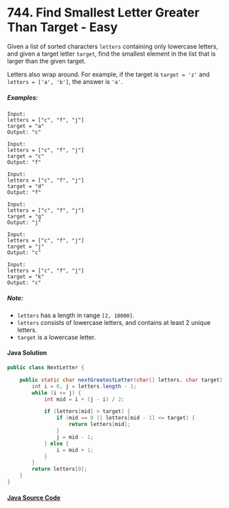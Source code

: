 # 744. Find Smallest Letter Greater Than Target - Easy

Given a list of sorted characters ```letters``` containing only lowercase letters, and given a target letter ```target```, find the smallest element in the list that is larger than the given target.

Letters also wrap around. For example, if the target is ```target = 'z'``` and ```letters = ['a', 'b']```, the answer is ```'a'```.

##### Examples:

```
Input:
letters = ["c", "f", "j"]
target = "a"
Output: "c"

Input:
letters = ["c", "f", "j"]
target = "c"
Output: "f"

Input:
letters = ["c", "f", "j"]
target = "d"
Output: "f"

Input:
letters = ["c", "f", "j"]
target = "g"
Output: "j"

Input:
letters = ["c", "f", "j"]
target = "j"
Output: "c"

Input:
letters = ["c", "f", "j"]
target = "k"
Output: "c"
```

##### Note:
- ```letters``` has a length in range ```[2, 10000]```.
- ```letters``` consists of lowercase letters, and contains at least 2 unique letters.
- ```target``` is a lowercase letter.

#### Java Solution
```java
public class NextLetter {

    public static char nextGreatestLetter(char[] letters, char target) {
        int i = 0, j = letters.length - 1;
        while (i <= j) {
            int mid = i + (j - i) / 2;

            if (letters[mid] > target) {
                if (mid == 0 || letters[mid - 1] <= target) {
                    return letters[mid];
                }
                j = mid - 1;
            } else {
                i = mid + 1;
            }
        }
        return letters[0];
    }
}
```

#### [Java Source Code](../../../src/main/java/com/algorithm/binarysearch/NextLetter.java)